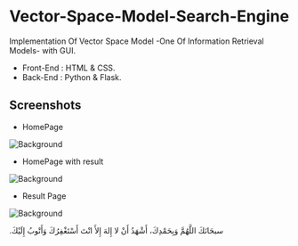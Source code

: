 # Vector-Space-Model-Search-Engine


Implementation Of Vector Space Model -One Of Information Retrieval Models- with GUI.

- Front-End : HTML & CSS.
- Back-End : Python & Flask.




## Screenshots

- HomePage 

![Background](https://i.imgur.com/mkAcqfx.png)


- HomePage with result

![Background](https://i.imgur.com/Gx3GBLE.png)


- Result Page

![Background](https://i.imgur.com/lSeZsl9.png)




.سبحَانَكَ اللَّهُمَّ وَبِحَمْدِكَ، أَشْهَدُ أَنْ لا إِلهَ إِلأَ انْتَ أَسْتَغْفِرُكَ وَأَتْوبُ إِلَيْكَ

